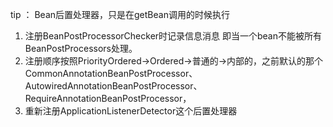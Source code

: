 tip ： Bean后置处理器，只是在getBean调用的时候执行

1. 注册BeanPostProcessorChecker时记录信息消息 即当一个bean不能被所有BeanPostProcessors处理。
2. 注册顺序按照PriorityOrdered->Ordered->普通的->内部的，之前默认的那个CommonAnnotationBeanPostProcessor、AutowiredAnnotationBeanPostProcessor、RequireAnnotationBeanPostProcessor，
3. 重新注册ApplicationListenerDetector这个后置处理器